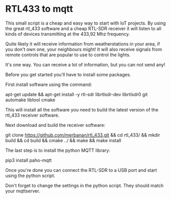 # RTL433 to mqtt

This small script is a cheap and easy way to start with IoT projects.
By using the great rtl_433 software and a cheap RTL-SDR receiver it will
listen to all kinds of devices transmitting at the 433,92 Mhz frequency.

Quite likely it will receive information from weatherstations in your area,
if you don't own one, your neighbours might!
It will also receive signals from remote controls that are popular to use to
control the lights.

It's one way. You can receive a lot of information, but you can not send any!

Before you get started you'll have to install some packages.

First install software using the command:

apt-get update && apt-get install -y rtl-sdr librtlsdr-dev librtlsdr0 git automake libtool cmake

This will install all the software you need to build the latest version of the rtl_433 receiver
software.

Next download and build the receiver software:

git clone https://github.com/merbanan/rtl_433.git && cd rtl_433/ && mkdir build && cd build && cmake ../ && make && make install

The last step is to install the python MQTT library:

pip3 install paho-mqtt

Once you're done you can connect the RTL-SDR to a USB port and start using the
python script.

Don't forget to change the settings in the python script. They should match your mqttserver.
